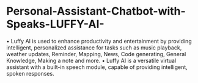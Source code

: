 # Personal-Assistant-Chatbot-with-Speaks-LUFFY-AI-
•	Luffy AI is used to enhance productivity and entertainment by providing intelligent, personalized assistance for tasks such as music playback, weather updates, Reminder, Mapping, News, Code generating, General Knowledge, Making a note and more.
•	Luffy AI is a versatile virtual assistant with a built-in speech module, capable of providing intelligent, spoken responses.
